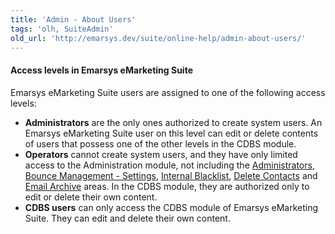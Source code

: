 ```yaml
---
title: 'Admin - About Users'
tags: 'olh, SuiteAdmin'
old_url: 'http://emarsys.dev/suite/online-help/admin-about-users/'
---
```


#### Access levels in Emarsys eMarketing Suite

 Emarsys eMarketing Suite users are assigned to one of the following access levels:

- **Administrators** are the only ones authorized to create system users. An Emarsys eMarketing Suite user on this level can edit or delete contents of users that possess one of the other levels in the CDBS module.
- **Operators** cannot create system users, and they have only limited access to the Administration module, not including the [Administrators](/olh/administrators-overview.md "Admin – Administrators Overview"), [Bounce Management - Settings](/olh/bounce-management-settings.md "Admin – Bounce Management – General Settings"), [Internal Blacklist](/olh/blacklist-overview.md "Admin – Internal Blacklist Overview"), [Delete Contacts](/olh/delete-contacts.md "Admin – Delete Contacts Overview") and [Email Archive](/olh/email-archive.md "Admin – Email Archive Overview") areas. In the CDBS module, they are authorized only to edit or delete their own content.
- **CDBS users** can only access the CDBS module of Emarsys eMarketing Suite. They can edit and delete their own content.